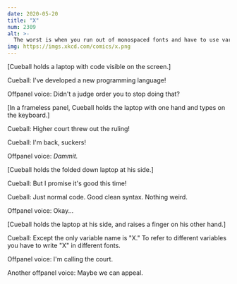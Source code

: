 ```yaml
---
date: 2020-05-20
title: "X"
num: 2309
alt: >-
  The worst is when you run out of monospaced fonts and have to use variable-width variables.
img: https://imgs.xkcd.com/comics/x.png
---
```

[Cueball holds a laptop with code visible on the screen.]

Cueball: I've developed a new programming language!

Offpanel voice: Didn't a judge order you to stop doing that?

[In a frameless panel, Cueball holds the laptop with one hand and types on the keyboard.]

Cueball: Higher court threw out the ruling!

Cueball: I'm back, suckers!

Offpanel voice: *Dammit.*

[Cueball holds the folded down laptop at his side.]

Cueball: But I promise it's good this time!

Cueball: Just normal code. Good clean syntax. Nothing weird.

Offpanel voice: Okay...

[Cueball holds the laptop at his side, and raises a finger on his other hand.]

Cueball: Except the only variable name is "X." To refer to different variables you have to write "X" in different fonts.

Offpanel voice: I'm calling the court.

Another offpanel voice: Maybe we can appeal.